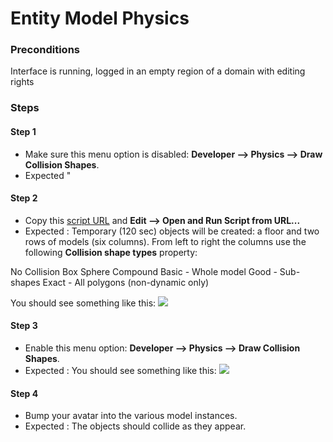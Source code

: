 # Entity Model Physics
### Preconditions
Interface is running, logged in an empty region of a domain with editing rights

### Steps

#### Step 1
- Make sure this menu option is disabled: **Developer --> Physics --> Draw Collision Shapes**.
- Expected  "
#### Step 2
- Copy this [script URL](./testStory.js?raw=true) and **Edit --> Open and Run Script from URL...**
- Expected : Temporary (120 sec) objects will be created: a floor and two rows of models (six columns).  From left to right the columns use the following **Collision shape types** property:

No Collision
Box
Sphere
Compound
Basic - Whole model
Good - Sub-shapes
Exact - All polygons (non-dynamic only)

You should see something like this:
![](./models-visuals.png)
#### Step 3
- Enable this menu option: **Developer --> Physics --> Draw Collision Shapes**.
- Expected : You should see something like this:
![](./models-collisions.png)
#### Step 4
- Bump your avatar into the various model instances.
- Expected : The objects should collide as they appear.
